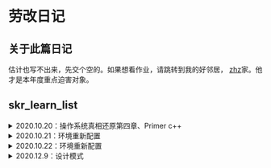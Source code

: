 # 劳改日记
## 关于此篇日记
估计也写不出来，先交个空的。如果想看作业，请跳转到我的好邻居，
[zhz](https://github.com/tina2114/skr_learn_list)家。他才是本年度重点迫害对象。
## skr_learn_list
<details>
<summary>2020.10.20：操作系统真相还原第四章、Primer c++</summary>

- [x] 操作系统真相还原第四章 保护模式:

- [x] 对着Primer c++ 写模板、抽象类的练习作业:

</details>
<details>
<summary>2020.10.21：环境重新配置</summary>

- [x] 键盘和环境一起炸了，重新再来一次
- 要注意将virtualBox->系统->启动顺序->硬盘（否则会导致操作系统无限重启）

</details>
<details>
<summary>2020.10.22：环境重新配置</summary>

- [x] 键盘和环境一起炸了，重新再来一次
- 要注意将virtualBox->系统->启动顺序->硬盘（否则会导致操作系统无限重启）

</details>
<details>
<summary>2020.12.9：设计模式</summary>
  前两个月一直在忙项目、工作一些杂事继续打卡

- [x] commend code
https://github.com/bethrobson/Head-First-Design-Patterns/tree/master/src/headfirst/designpatterns/command
- [x] Double-ended queue 双端队列
https://en.wikipedia.org/wiki/Double-ended_queue
</details>
